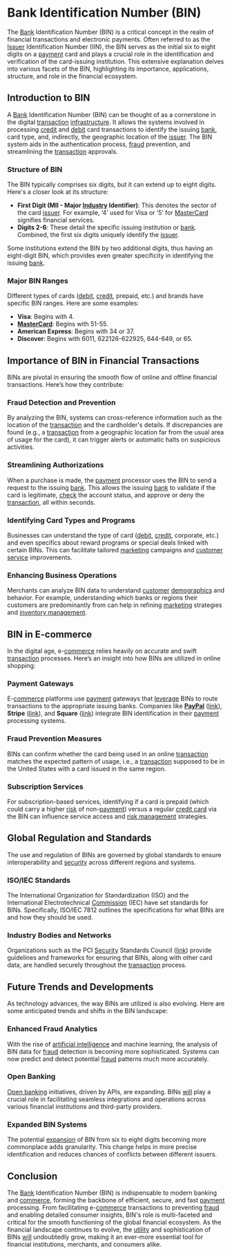 # Bank Identification Number (BIN)

The [Bank](../b/bank.md) Identification Number (BIN) is a critical concept in the realm of financial transactions and electronic payments. Often referred to as the [Issuer](../i/issuer.md) Identification Number (IIN), the BIN serves as the initial six to eight digits on a [payment](../p/payment.md) card and plays a crucial role in the identification and verification of the card-issuing institution. This extensive explanation delves into various facets of the BIN, highlighting its importance, applications, structure, and role in the financial ecosystem.

## Introduction to BIN

A [Bank](../b/bank.md) Identification Number (BIN) can be thought of as a cornerstone in the digital [transaction](../t/transaction.md) [infrastructure](../i/infrastructure.md). It allows the systems involved in processing [credit](../c/credit.md) and [debit](../d/debit.md) card transactions to identify the issuing [bank](../b/bank.md), card type, and, indirectly, the geographic location of the [issuer](../i/issuer.md). The BIN system aids in the authentication process, [fraud](../f/fraud.md) prevention, and streamlining the [transaction](../t/transaction.md) approvals.

### Structure of BIN

The BIN typically comprises six digits, but it can extend up to eight digits. Here's a closer look at its structure:
- **First Digit (MII - Major [Industry](../i/industry.md) Identifier)**: This denotes the sector of the card [issuer](../i/issuer.md). For example, ‘4’ used for Visa or ‘5’ for [MasterCard](../m/mastercard.md) signifies financial services.
- **Digits 2-6**: These detail the specific issuing institution or [bank](../b/bank.md). Combined, the first six digits uniquely identify the [issuer](../i/issuer.md).

Some institutions extend the BIN by two additional digits, thus having an eight-digit BIN, which provides even greater specificity in identifying the issuing [bank](../b/bank.md).

### Major BIN Ranges

Different types of cards ([debit](../d/debit.md), [credit](../c/credit.md), prepaid, etc.) and brands have specific BIN ranges. Here are some examples:
- **Visa**: Begins with 4.
- **[MasterCard](../m/mastercard.md)**: Begins with 51-55.
- **American Express**: Begins with 34 or 37.
- **Discover**: Begins with 6011, 622126-622925, 644-649, or 65.

## Importance of BIN in Financial Transactions

BINs are pivotal in ensuring the smooth flow of online and offline financial transactions. Here’s how they contribute:

### Fraud Detection and Prevention

By analyzing the BIN, systems can cross-reference information such as the location of the [transaction](../t/transaction.md) and the cardholder's details. If discrepancies are found (e.g., a [transaction](../t/transaction.md) from a geographic location far from the usual area of usage for the card), it can trigger alerts or automatic halts on suspicious activities.

### Streamlining Authorizations

When a purchase is made, the [payment](../p/payment.md) processor uses the BIN to send a request to the issuing [bank](../b/bank.md). This allows the issuing [bank](../b/bank.md) to validate if the card is legitimate, [check](../c/check.md) the account status, and approve or deny the [transaction](../t/transaction.md), all within seconds.

### Identifying Card Types and Programs

Businesses can understand the type of card ([debit](../d/debit.md), [credit](../c/credit.md), corporate, etc.) and even specifics about reward programs or special deals linked with certain BINs. This can facilitate tailored [marketing](../m/marketing.md) campaigns and [customer service](../c/customer_service.md) improvements.

### Enhancing Business Operations

Merchants can analyze BIN data to understand [customer](../c/customer.md) [demographics](../d/demographics.md) and behavior. For example, understanding which banks or regions their customers are predominantly from can help in refining [marketing](../m/marketing.md) strategies and [inventory management](../i/inventory_management.md).

## BIN in E-commerce

In the digital age, e-[commerce](../c/commerce.md) relies heavily on accurate and swift [transaction](../t/transaction.md) processes. Here’s an insight into how BINs are utilized in online shopping:

### Payment Gateways

E-[commerce](../c/commerce.md) platforms use [payment](../p/payment.md) gateways that [leverage](../l/leverage.md) BINs to route transactions to the appropriate issuing banks. Companies like **[PayPal](../p/paypal.md)** ([link](https://www.paypal.com/)), **Stripe** ([link](https://stripe.com/)), and **Square** ([link](https://squareup.com/)) integrate BIN identification in their [payment](../p/payment.md) processing systems.

### Fraud Prevention Measures

BINs can confirm whether the card being used in an online [transaction](../t/transaction.md) matches the expected pattern of usage, i.e., a [transaction](../t/transaction.md) supposed to be in the United States with a card issued in the same region.

### Subscription Services

For subscription-based services, identifying if a card is prepaid (which could carry a higher [risk](../r/risk.md) of non-[payment](../p/payment.md)) versus a regular [credit card](../c/credit_card.md) via the BIN can influence service access and [risk management](../r/risk_management.md) strategies.

## Global Regulation and Standards

The use and regulation of BINs are governed by global standards to ensure interoperability and [security](../s/security.md) across different regions and systems.

### ISO/IEC Standards

The International Organization for Standardization (ISO) and the International Electrotechnical [Commission](../c/commission.md) (IEC) have set standards for BINs. Specifically, ISO/IEC 7812 outlines the specifications for what BINs are and how they should be used.

### Industry Bodies and Networks

Organizations such as the PCI [Security](../s/security.md) Standards Council ([link](https://www.pcisecuritystandards.org/)) provide guidelines and frameworks for ensuring that BINs, along with other card data, are handled securely throughout the [transaction](../t/transaction.md) process.

## Future Trends and Developments

As technology advances, the way BINs are utilized is also evolving. Here are some anticipated trends and shifts in the BIN landscape:

### Enhanced Fraud Analytics

With the rise of [artificial intelligence](../a/artificial_intelligence_in_trading.md) and machine learning, the analysis of BIN data for [fraud](../f/fraud.md) detection is becoming more sophisticated. Systems can now predict and detect potential [fraud](../f/fraud.md) patterns much more accurately.

### Open Banking

[Open banking](../o/open_banking.md) initiatives, driven by APIs, are expanding. BINs [will](../w/will.md) play a crucial role in facilitating seamless integrations and operations across various financial institutions and third-party providers.

### Expanded BIN Systems

The potential [expansion](../e/expansion.md) of BIN from six to eight digits becoming more commonplace adds granularity. This change helps in more precise identification and reduces chances of conflicts between different issuers.

## Conclusion

The [Bank](../b/bank.md) Identification Number (BIN) is indispensable to modern banking and [commerce](../c/commerce.md), forming the backbone of efficient, secure, and fast [payment](../p/payment.md) processing. From facilitating e-[commerce](../c/commerce.md) transactions to preventing [fraud](../f/fraud.md) and enabling detailed consumer insights, BIN's role is multi-faceted and critical for the smooth functioning of the global financial ecosystem. As the financial landscape continues to evolve, the [utility](../u/utility.md) and sophistication of BINs [will](../w/will.md) undoubtedly grow, making it an ever-more essential tool for financial institutions, merchants, and consumers alike.